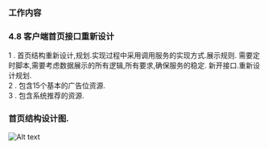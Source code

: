 ### 工作内容 

### 4.8 客户端首页接口重新设计

1 . 首页结构重新设计,规划.实现过程中采用调用服务的实现方式.展示规则. 需要定时脚本,需要考虑数据展示的所有逻辑,所有要求,确保服务的稳定.
   新开接口.重新设计规划.  
2 . 包含15个基本的广告位资源.  
3 . 包含系统推荐的资源.

### 首页结构设计图.
![Alt text](http://d05.res.meilishuo.net/pic/_o/1d/76/f044732ecff75892b1d0fd82787b_794_1123.cj.jpg '首页结构设计图')



